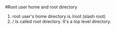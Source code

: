 #Root user home and root directory

1. root user's home directory is /root (slash root)
2. / is called root directory. It's a top level directory.